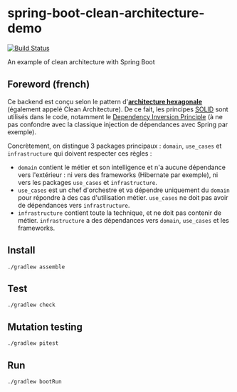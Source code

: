 # spring-boot-clean-architecture-demo

[![Build Status](https://travis-ci.org/damienbeaufils/spring-boot-clean-architecture-demo.svg?branch=master)](https://travis-ci.org/damienbeaufils/spring-boot-clean-architecture-demo)

An example of clean architecture with Spring Boot

## Foreword (french)

Ce backend est conçu selon le pattern d'[**architecture hexagonale**](http://www.maximecolin.fr/uploads/2015/11/56570243d02c0_hexagonal-architecture.png) (également appelé Clean Architecture).
De ce fait, les principes [SOLID](https://en.wikipedia.org/wiki/SOLID_(object-oriented_design)) sont utilisés dans le code, notamment le [Dependency Inversion Principle](https://en.wikipedia.org/wiki/Dependency_inversion_principle) (à ne pas confondre avec la classique injection de dépendances avec Spring par exemple).

Concrètement, on distingue 3 packages principaux : `domain`, `use_cases` et `infrastructure` qui doivent respecter ces règles :
- `domain` contient le métier et son intelligence et n'a aucune dépendance vers l'extérieur : ni vers des frameworks (Hibernate par exemple), ni vers les packages `use_cases` et `infrastructure`.
- `use_cases` est un chef d'orchestre et va dépendre uniquement du `domain` pour répondre à des cas d'utilisation métier. `use_cases` ne doit pas avoir de dépendances vers `infrastructure`.
- `infrastructure` contient toute la technique, et ne doit pas contenir de métier. `infrastructure` a des dépendances vers `domain`, `use_cases` et les frameworks.  

## Install

```
./gradlew assemble
```

## Test

```
./gradlew check
```

## Mutation testing

```
./gradlew pitest
```

## Run

```
./gradlew bootRun
```
